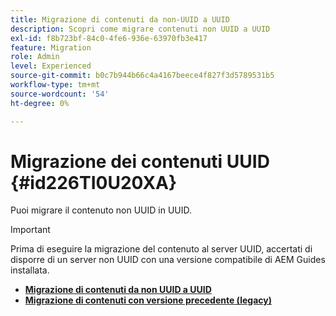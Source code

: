 ```yaml
---
title: Migrazione di contenuti da non-UUID a UUID
description: Scopri come migrare contenuti non UUID a UUID
exl-id: f8b723bf-84c0-4fe6-936e-63970fb3e417
feature: Migration
role: Admin
level: Experienced
source-git-commit: b0c7b944b66c4a4167beece4f827f3d5789531b5
workflow-type: tm+mt
source-wordcount: '54'
ht-degree: 0%

---
```


# Migrazione dei contenuti UUID {#id226TI0U20XA}


Puoi migrare il contenuto non UUID in UUID.

>[!IMPORTANT]
>
> Prima di eseguire la migrazione del contenuto al server UUID, accertati di disporre di un server non UUID con una versione compatibile di AEM Guides installata.


* [**Migrazione di contenuti da non UUID a UUID**](./migrate-non-uuid-uuid-new.md)
* [**Migrazione di contenuti con versione precedente (legacy)**](./migrate-non-uuid-uuid-with-versions.md)

